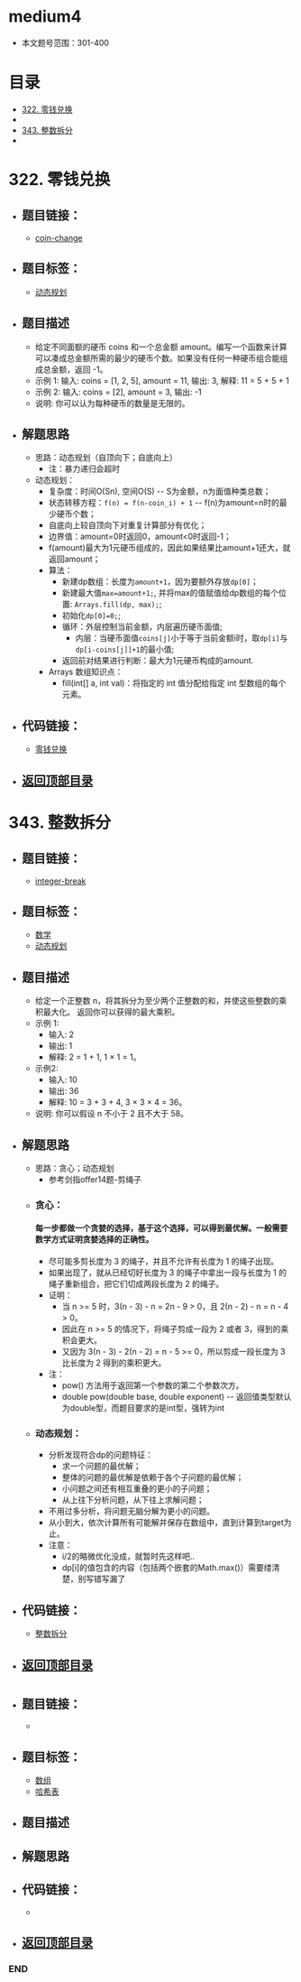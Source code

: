 # medium4
- 本文题号范围：301-400


# 目录
<!-- GFM-TOC -->
* [322. 零钱兑换](#322-零钱兑换)
* []()
* [343. 整数拆分](#343-整数拆分)
* []()
<!-- GFM-TOC -->



# 322. 零钱兑换
- ## 题目链接：
  - [coin-change](https://leetcode-cn.com/problems/coin-change/)

- ## 题目标签：
  - [动态规划](https://github.com/anliux/PracticePool/blob/master/LeetCode/docs/Dynamic%20Programming.md)
  
- ## 题目描述
  - 给定不同面额的硬币 coins 和一个总金额 amount。编写一个函数来计算可以凑成总金额所需的最少的硬币个数。如果没有任何一种硬币组合能组成总金额，返回 -1。
  - 示例 1: 输入: coins = [1, 2, 5], amount = 11, 输出: 3, 解释: 11 = 5 + 5 + 1
  - 示例 2: 输入: coins = [2], amount = 3, 输出: -1
  - 说明: 你可以认为每种硬币的数量是无限的。

- ## 解题思路
  - 思路：动态规划（自顶向下；自底向上）
    - 注：暴力递归会超时
  - 动态规划：
    - 复杂度：时间O(Sn), 空间O(S) -- S为金额，n为面值种类总数；
    - 状态转移方程：`f(n) = f(n-coin_i) + 1` -- f(n)为amount=n时的最少硬币个数；
    - 自底向上较自顶向下对重复计算部分有优化；
    - 边界值：amount=0时返回0，amount<0时返回-1；
    - f(amount)最大为1元硬币组成的，因此如果结果比amount+1还大，就返回amount；
    - 算法：
      - 新建dp数组：长度为`amount+1`，因为要额外存放`dp[0]`；
      - 新建最大值`max=amount+1;`, 并将max的值赋值给dp数组的每个位置: `Arrays.fill(dp, max);`;
      - 初始化`dp[0]=0;`;
      - 循环：外层控制当前金额，内层遍历硬币面值;
        - 内层：当硬币面值`coins[j]`小于等于当前金额i时，取`dp[i]`与`dp[i-coins[j]]+1`的最小值;
      - 返回前对结果进行判断：最大为1元硬币构成的amount.
    - Arrays 数组知识点：
      - fill(int[] a, int val)：将指定的 int 值分配给指定 int 型数组的每个元素。
      
- ## 代码链接：
  - [零钱兑换](https://github.com/anliux/PracticePool/blob/master/LeetCode/src/0332-coin-change.java)

<!-- GFM-TOC -->
* ## [返回顶部目录](#目录)
<!-- GFM-TOC -->



# 343. 整数拆分
- ## 题目链接：
  - [integer-break](https://leetcode-cn.com/problems/integer-break/)

- ## 题目标签：
  - [数学](https://github.com/anliux/PracticePool/blob/master/LeetCode/docs/Math.md)
  - [动态规划](https://github.com/anliux/PracticePool/blob/master/LeetCode/docs/Dynamic%20Programming.md)
  
- ## 题目描述
  - 给定一个正整数 n，将其拆分为至少两个正整数的和，并使这些整数的乘积最大化。 返回你可以获得的最大乘积。
  - 示例 1:
    - 输入: 2
    - 输出: 1
    - 解释: 2 = 1 + 1, 1 × 1 = 1。
  - 示例2:
    - 输入: 10
    - 输出: 36
    - 解释: 10 = 3 + 3 + 4, 3 × 3 × 4 = 36。
  - 说明: 你可以假设 n 不小于 2 且不大于 58。

- ## 解题思路
  - 思路：贪心；动态规划
    - 参考剑指offer14题-剪绳子
  - ### 贪心：
    #### 每一步都做一个贪婪的选择，基于这个选择，可以得到最优解。一般需要数学方式证明贪婪选择的正确性。
    - 尽可能多剪长度为 3 的绳子，并且不允许有长度为 1 的绳子出现。
    - 如果出现了，就从已经切好长度为 3 的绳子中拿出一段与长度为 1 的绳子重新组合，把它们切成两段长度为 2 的绳子。
    - 证明：
      - 当 n >= 5 时，3(n - 3) - n = 2n - 9 > 0，且 2(n - 2) - n = n - 4 > 0。
      - 因此在 n >= 5 的情况下，将绳子剪成一段为 2 或者 3，得到的乘积会更大。
      - 又因为 3(n - 3) - 2(n - 2) = n - 5 >= 0，所以剪成一段长度为 3 比长度为 2 得到的乘积更大。
    - 注：
      - pow() 方法用于返回第一个参数的第二个参数次方。
      - double pow(double base, double exponent) -- 返回值类型默认为double型，而题目要求的是int型，强转为int
  - ### 动态规划：
    - 分析发现符合dp的问题特征：
      - 求一个问题的最优解； 
      - 整体的问题的最优解是依赖于各个子问题的最优解； 
      - 小问题之间还有相互重叠的更小的子问题； 
      - 从上往下分析问题，从下往上求解问题；
    - 不用过多分析，将问题无脑分解为更小的问题。
    - 从小到大，依次计算所有可能解并保存在数组中，直到计算到target为止。
    - 注意：
      - i/2的略微优化没成，就暂时先这样吧..
      - dp[i]的值包含的内容（包括两个嵌套的Math.max()）需要缕清楚，别写错写漏了 

- ## 代码链接：
  - [整数拆分](https://github.com/anliux/PracticePool/blob/master/LeetCode/src/0343-integer-break.java)

<!-- GFM-TOC -->
* ## [返回顶部目录](#目录)
<!-- GFM-TOC -->



# 
- ## 题目链接：
  - []()

- ## 题目标签：
  - [数组](https://github.com/anliux/PracticePool/blob/master/LeetCode/docs/Array.md)
  - [哈希表](https://github.com/anliux/PracticePool/blob/master/LeetCode/docs/Hash%20Table.md)
  
- ## 题目描述
 

- ## 解题思路


- ## 代码链接：
  - []()

<!-- GFM-TOC -->
* ## [返回顶部目录](#目录)
<!-- GFM-TOC -->


### END
